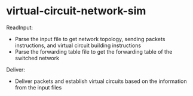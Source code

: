 # virtual-circuit-network-sim

ReadInput:
 * Parse the input file to get network topology, sending packets instructions, and virtual circuit building instructions
 * Parse the forwarding table file to get the forwarding table of the switched network
 
Deliver:
 * Deliver packets and establish virtual circuits based on the information from the input files
 
 
